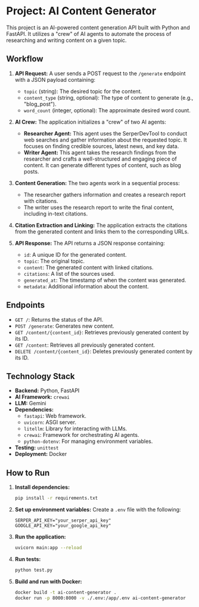 
# Project: AI Content Generator

This project is an AI-powered content generation API built with Python and FastAPI. It utilizes a "crew" of AI agents to automate the process of researching and writing content on a given topic.

## Workflow

1.  **API Request:** A user sends a POST request to the `/generate` endpoint with a JSON payload containing:
    *   `topic` (string): The desired topic for the content.
    *   `content_type` (string, optional): The type of content to generate (e.g., "blog\_post").
    *   `word_count` (integer, optional): The approximate desired word count.

2.  **AI Crew:** The application initializes a "crew" of two AI agents:
    *   **Researcher Agent:** This agent uses the SerperDevTool to conduct web searches and gather information about the requested topic. It focuses on finding credible sources, latest news, and key data.
    *   **Writer Agent:** This agent takes the research findings from the researcher and crafts a well-structured and engaging piece of content. It can generate different types of content, such as blog posts.

3.  **Content Generation:** The two agents work in a sequential process:
    *   The researcher gathers information and creates a research report with citations.
    *   The writer uses the research report to write the final content, including in-text citations.

4.  **Citation Extraction and Linking:** The application extracts the citations from the generated content and links them to the corresponding URLs.

5.  **API Response:** The API returns a JSON response containing:
    *   `id`: A unique ID for the generated content.
    *   `topic`: The original topic.
    *   `content`: The generated content with linked citations.
    *   `citations`: A list of the sources used.
    *   `generated_at`: The timestamp of when the content was generated.
    *   `metadata`: Additional information about the content.

## Endpoints

*   `GET /`: Returns the status of the API.
*   `POST /generate`: Generates new content.
*   `GET /content/{content_id}`: Retrieves previously generated content by its ID.
*   `GET /content`: Retrieves all previously generated content.
*   `DELETE /content/{content_id}`: Deletes previously generated content by its ID.

## Technology Stack

*   **Backend:** Python, FastAPI
*   **AI Framework:** `crewai`
*   **LLM:** Gemini
*   **Dependencies:**
    *   `fastapi`: Web framework.
    *   `uvicorn`: ASGI server.
    *   `litellm`: Library for interacting with LLMs.
    *   `crewai`: Framework for orchestrating AI agents.
    *   `python-dotenv`: For managing environment variables.
*   **Testing:** `unittest`
*   **Deployment:** Docker

## How to Run

1.  **Install dependencies:**
    ```bash
    pip install -r requirements.txt
    ```
2.  **Set up environment variables:** Create a `.env` file with the following:
    ```
    SERPER_API_KEY="your_serper_api_key"
    GOOGLE_API_KEY="your_google_api_key"
    ```
3.  **Run the application:**
    ```bash
    uvicorn main:app --reload
    ```
4.  **Run tests:**
    ```bash
    python test.py
    ```
5.  **Build and run with Docker:**
    ```bash
    docker build -t ai-content-generator .
    docker run -p 8000:8000 -v ./.env:/app/.env ai-content-generator
    ```
